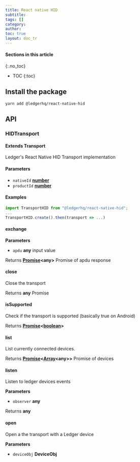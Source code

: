 ```yaml
---
title: React native HID
subtitle:
tags: []
category:
author:
toc: true
layout: doc_tr
---
```


#### Sections in this article
{:.no_toc}
* TOC
{:toc}

## Install the package

`yarn add @ledgerhq/react-native-hid`

## API

### HIDTransport

#### Extends Transport

Ledger's React Native HID Transport implementation

#### Parameters

-   `nativeId` **[number](https://developer.mozilla.org/docs/Web/JavaScript/Reference/Global_Objects/Number)**
-   `productId` **[number](https://developer.mozilla.org/docs/Web/JavaScript/Reference/Global_Objects/Number)**

#### Examples

```js
import TransportHID from "@ledgerhq/react-native-hid";
...
TransportHID.create().then(transport => ...)
```

#### exchange

**Parameters**

-   `apdu` **any** input value

Returns **[Promise](https://developer.mozilla.org/docs/Web/JavaScript/Reference/Global_Objects/Promise)&lt;any>** Promise of apdu response

#### close

Close the transport

Returns **any** Promise

#### isSupported

Check if the transport is supported (basically true on Android)

Returns **[Promise](https://developer.mozilla.org/docs/Web/JavaScript/Reference/Global_Objects/Promise)&lt;[boolean](https://developer.mozilla.org/docs/Web/JavaScript/Reference/Global_Objects/Boolean)>**

#### list

List currently connected devices.

Returns **[Promise](https://developer.mozilla.org/docs/Web/JavaScript/Reference/Global_Objects/Promise)&lt;[Array](https://developer.mozilla.org/docs/Web/JavaScript/Reference/Global_Objects/Array)&lt;any>>** Promise of devices

#### listen

Listen to ledger devices events

**Parameters**

-   `observer` **any**

Returns **any**

#### open

Open a the transport with a Ledger device

**Parameters**

-   `deviceObj` **DeviceObj**
